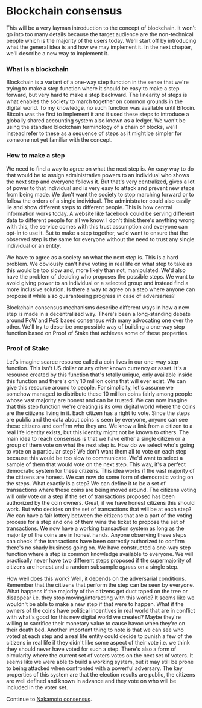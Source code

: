 # Blockchain consensus

This will be a very layman introduction to the concept of blockchain. It won't go into too many details because the target audience are the non-technical people which is the majority of the users today. We'll start off by introducing what the general idea is and how we may implement it. In the next chapter, we'll describe a new way to implement it.

### What is a blockchain

Blockchain is a variant of a one-way step function in the sense that we're trying to make a step function where it should be easy to make a step forward, but very hard to make a step backward. The linearity of steps is what enables the society to march together on common grounds in the digital world. To my knowledge, no such function was available until Bitcoin. Bitcoin was the first to implement it and it used these steps to introduce a globally shared accounting system also known as a ledger. We won't be using the standard blockchain terminology of a chain of blocks, we'll instead refer to these as a sequence of steps as it might be simpler for someone not yet familiar with the concept.

### How to make a step

We need to find a way to agree on what the next step is. An easy way to do that would be to assign administrative powers to an individual who shows the next step and everyone follows it. But that's very centralized, gives a lot of power to that individual and is very easy to attack and prevent new steps from being made. We don't want the society to stop marching forward or to follow the orders of a single individual. The administrator could also easily lie and show different steps to different people. This is how central information works today. A website like facebook could be serving different data to different people for all we know. I don't think there's anything wrong with this, the service comes with this trust assumption and everyone can opt-in to use it. But to make a step together, we'd want to ensure that the observed step is the same for everyone without the need to trust any single individual or an entity.

We have to agree as a society on what the next step is. This is a hard problem. We obviously can't have voting in real life on what step to take as this would be too slow and, more likely than not, manipulated. We'd also have the problem of deciding who proposes the possible steps. We want to avoid giving power to an individual or a selected group and instead find a more inclusive solution. Is there a way to agree on a step where anyone can propose it while also guaranteeing progress in case of adversaries?

Blockchain consensus mechanisms describe different ways in how a new step is made in a decentralized way. There's been a long-standing debate around PoW and PoS based consensus with many advocating one over the other. We'll try to describe one possible way of building a one-way step function based on Proof of Stake that achieves some of these properties.


### Proof of Stake

Let's imagine scarce resource called a coin lives in our one-way step function. This isn't US dollar or any other known currency or asset. It's a resource created by this function that's totally unique, only available inside this function and there's only 10 million coins that will ever exist. We can give this resource around to people. For simplicity, let's assume we somehow managed to distribute these 10 million coins fairly among people whose vast majority are honest and can be trusted. We can now imagine that this step function we're creating is its own digital world where the coins are the citizens living in it. Each citizen has a right to vote. Since the steps are public and the data about coins is seen by everyone, anyone can see these citizens and confirm who they are. We know a link from a citizen to a real life identity exists, but this identity might not be known to others. The main idea to reach consensus is that we have either a single citizen or a group of them vote on what the next step is. How do we select who's going to vote on a particular step? We don't want them all to vote on each step because this would be too slow to communicate. We'd want to select a sample of them that would vote on the next step. This way, it's a perfect democratic system for these citizens. This idea works if the vast majority of the citizens are honest. We can now do some form of democratic voting on the steps. What exactly is a step? We can define it to be a set of transactions where these coins are being moved around. The citizens voting will only vote on a step if the set of transactions proposed has been authorized by the coin owners. Great, if we have honest citizens this should work. But who decides on the set of transactions that will be at each step? We can have a fair lottery between the citizens that are a part of the voting process for a step and one of them wins the ticket to propose the set of transactions. We now have a working transaction system as long as the majority of the coins are in honest hands. Anyone observing these steps can check if the transactions have been correctly authorized to confirm there's no shady business going on. We have constructed a one-way step function where a step is common knowledge available to everyone. We will practically never have two different steps proposed if the supermajority of citizens are honest and a random subsample _agrees_ on a single step.

How well does this work? Well, it depends on the adversarial conditions. Remember that the citizens that perform the step can be seen by everyone. What happens if the majority of the citizens get duct taped on the tree or disappear i.e. they stop moving/interacting with this world? It seems like we wouldn't be able to make a new step if that were to happen. What if the owners of the coins have political incentives in real world that are in conflict with what's good for this new digital world we created? Maybe they're willing to sacrifice their monetary value to cause havoc when they're on their death bed. Another important thing to note is that we can see who voted at each step and a real life entity could decide to punish a few of the citizens in real life if they didn't like some aspect of their vote i.e. we think they should never have voted for such a step. There's also a form of circularity where the current set of voters votes on the next set of voters. It seems like we were able to build a working system, but it may still be prone to being attacked when confronted with a powerful adversary. The key properties of this system are that the election results are public, the citizens are well defined and known in advance and they vote on who will be included in the voter set.

Continue to [Nakamoto consensus](nakamoto.md).
